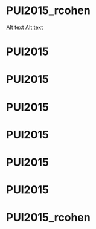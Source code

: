 # PUI2015_rcohen
[Alt text](bash.png)
[Alt text](profile.png)
# PUI2015
# PUI2015
# PUI2015
# PUI2015
# PUI2015
# PUI2015
# PUI2015_rcohen
